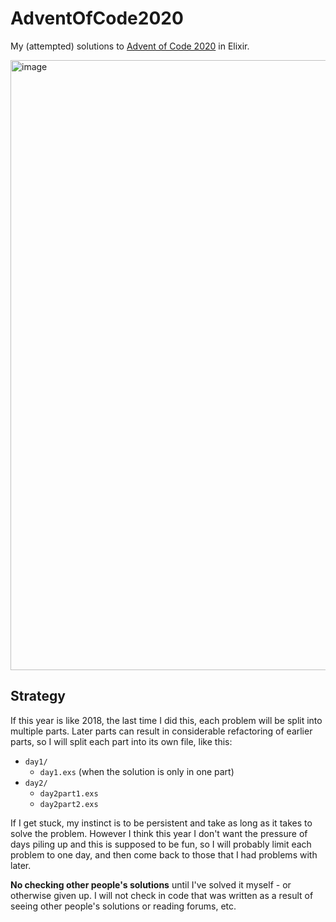 # AdventOfCode2020

My (attempted) solutions to [Advent of Code 2020](https://adventofcode.com/2020) in Elixir.

<img width="976" alt="image" src="https://user-images.githubusercontent.com/498229/100701084-45b44680-33e2-11eb-9fb9-11c6161a49ef.png">

## Strategy

If this year is like 2018, the last time I did this, each problem will be split into multiple parts.
Later parts can result in considerable refactoring of earlier parts, so I will split each part into its own file, like this:

* `day1/`
  * `day1.exs` (when the solution is only in one part)
* `day2/`
  * `day2part1.exs`
  * `day2part2.exs`

If I get stuck, my instinct is to be persistent and take as long as it takes to solve the problem.
However I think this year I don't want the pressure of days piling up and this is supposed to be fun,
so I will probably limit each problem to one day, and then come back to those that I had problems with later.

**No checking other people's solutions** until I've solved it myself - or otherwise given up.
I will not check in code that was written as a result of seeing other people's solutions or reading forums, etc.
